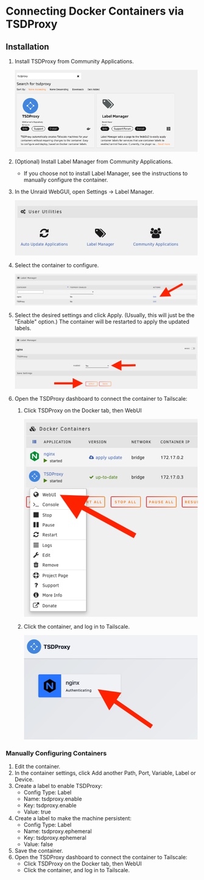 # Connecting Docker Containers via TSDProxy

## Installation

1. Install TSDProxy from Community Applications.

    ![!tsdproxy-install](assets/tsdproxy-install.png)

2. (Optional) Install Label Manager from Community Applications.
    - If you choose not to install Label Manager, see the instructions to manually configure the container.

3. In the Unraid WebGUI, open Settings -> Label Manager.

    ![!tsdproxy-open-labelman](assets/tsdproxy-open-labelman.png)

4. Select the container to configure.

    ![!tsdproxy-select-container](assets/tsdproxy-select-container.png)

5. Select the desired settings and click Apply. (Usually, this will just be the "Enable" option.) The container will be restarted to apply the updated labels.

    ![!tsdproxy-enable](assets/tsdproxy-enable.png)

6. Open the TSDProxy dashboard to connect the container to Tailscale:
    1. Click TSDProxy on the Docker tab, then WebUI

        ![!tsdproxy-webui](assets/tsdproxy-webui.png)

    2. Click the container, and log in to Tailscale.

        ![!tsdproxy-login](assets/tsdproxy-login.png)

### Manually Configuring Containers

1. Edit the container.
2. In the container settings, click Add another Path, Port, Variable, Label or Device.
3. Create a label to enable TSDProxy:
    - Config Type: Label
    - Name: tsdproxy.enable
    - Key: tsdproxy.enable
    - Value: true
4. Create a label to make the machine persistent:
    - Config Type: Label
    - Name: tsdproxy.ephemeral
    - Key: tsdproxy.ephemeral
    - Value: false
5. Save the container.
6. Open the TSDProxy dashboard to connect the container to Tailscale:
    - Click TSDProxy on the Docker tab, then WebUI
    - Click the container, and log in to Tailscale.
